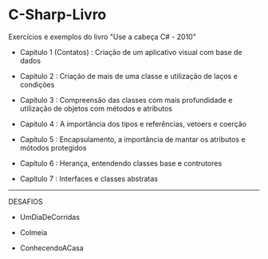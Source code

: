 # C-Sharp-Livro
Exercícios e exemplos do livro "Use a cabeça C# - 2010"

* Capítulo 1 (Contatos) : Criação de um aplicativo visual com base de dados

* Capítulo 2 : Criação de mais de uma classe e utilização de laços e condições

* Capítulo 3 :  Compreensão das classes com mais profundidade e utilização de objetos com métodos e atributos

* Capítulo 4 : A importância dos tipos e referências, vetoers e coerção

* Capítulo 5 : Encapsulamento, a importância de mantar os atributos e mótodos protegidos

* Capítulo 6 : Herança, entendendo classes base e contrutores

* Capítulo 7 : Interfaces e classes abstratas

-------------------------------------------------------------
DESAFIOS

* UmDiaDeCorridas

* Colmeia

* ConhecendoACasa
